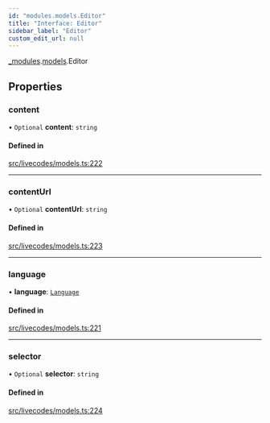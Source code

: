 ```yaml
---
id: "modules.models.Editor"
title: "Interface: Editor"
sidebar_label: "Editor"
custom_edit_url: null
---
```


[_modules](../modules/modules.md).[models](../namespaces/modules.models.md).Editor

## Properties

### content

• `Optional` **content**: `string`

#### Defined in

[src/livecodes/models.ts:222](https://github.com/live-codes/livecodes/blob/0b19ad3/src/livecodes/models.ts#L222)

___

### contentUrl

• `Optional` **contentUrl**: `string`

#### Defined in

[src/livecodes/models.ts:223](https://github.com/live-codes/livecodes/blob/0b19ad3/src/livecodes/models.ts#L223)

___

### language

• **language**: [`Language`](../namespaces/modules.models.md#language)

#### Defined in

[src/livecodes/models.ts:221](https://github.com/live-codes/livecodes/blob/0b19ad3/src/livecodes/models.ts#L221)

___

### selector

• `Optional` **selector**: `string`

#### Defined in

[src/livecodes/models.ts:224](https://github.com/live-codes/livecodes/blob/0b19ad3/src/livecodes/models.ts#L224)
